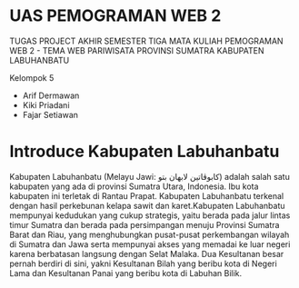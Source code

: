 # UAS PEMOGRAMAN WEB 2
TUGAS PROJECT AKHIR SEMESTER TIGA MATA KULIAH PEMOGRAMAN WEB 2 - TEMA WEB PARIWISATA PROVINSI SUMATRA KABUPATEN LABUHANBATU

Kelompok 5

- Arif Dermawan
- Kiki Priadani
- Fajar Setiawan

# Introduce Kabupaten Labuhanbatu

Kabupaten Labuhanbatu (Melayu Jawi: كابوڤاتين لابهان بتو) adalah salah satu kabupaten yang ada di provinsi Sumatra Utara, Indonesia. Ibu kota kabupaten ini terletak di Rantau Prapat. Kabupaten Labuhanbatu terkenal dengan hasil perkebunan kelapa sawit dan karet.Kabupaten Labuhanbatu mempunyai kedudukan yang cukup strategis, yaitu berada pada jalur lintas timur Sumatra dan berada pada persimpangan menuju Provinsi Sumatra Barat dan Riau, yang menghubungkan pusat-pusat perkembangan wilayah di Sumatra dan Jawa serta mempunyai akses yang memadai ke luar negeri karena berbatasan langsung dengan Selat Malaka. Dua Kesultanan besar pernah berdiri di sini, yakni Kesultanan Bilah yang beribu kota di Negeri Lama dan Kesultanan Panai yang beribu kota di Labuhan Bilik. 


